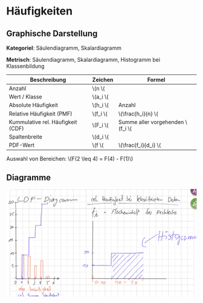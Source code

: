 # Häufigkeiten

## Graphische Darstellung

**Kategoriel**: Säulendiagramm, Skalardiagramm

**Metrisch**: Säulendiagramm, Skalardiagramm, Histogramm bei Klassenbildung

| Beschreibung | Zeichen | Formel |
|--|---|--|
| Anzahl | \\(n \\(|
| Wert / Klasse | \\(a_i \\(| 
| Absolute Häufigkeit | \\(h_i \\(| Anzahl |
| Relative Häufigkeit (PMF) | \\(f_i \\(| \\(\frac{h_i}{n} \\(|
| Kummulative rel. Häufigkeit (CDF) | \\(F_i \\(| Summe aller vorgehenden \\(f_i \\(|
| Spaltenbreite | \\(d_i \\(|
| PDF-Wert | \\(f \\(| \\(\frac{f_i}{d_i} \\(|

Auswahl von Bereichen: \\(F(2 \leq 4) = F(4) - F(1)\\)

## Diagramme

![Diagramme](images/IMG_0205.jpeg)